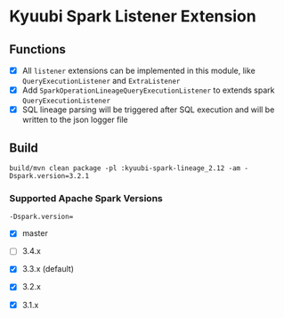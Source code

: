 <!--
- Licensed to the Apache Software Foundation (ASF) under one or more
- contributor license agreements.  See the NOTICE file distributed with
- this work for additional information regarding copyright ownership.
- The ASF licenses this file to You under the Apache License, Version 2.0
- (the "License"); you may not use this file except in compliance with
- the License.  You may obtain a copy of the License at
-
-   http://www.apache.org/licenses/LICENSE-2.0
-
- Unless required by applicable law or agreed to in writing, software
- distributed under the License is distributed on an "AS IS" BASIS,
- WITHOUT WARRANTIES OR CONDITIONS OF ANY KIND, either express or implied.
- See the License for the specific language governing permissions and
- limitations under the License.
-->

# Kyuubi Spark Listener Extension

## Functions

- [x] All `listener` extensions can be implemented in this module, like `QueryExecutionListener` and `ExtraListener`
- [x] Add `SparkOperationLineageQueryExecutionListener` to extends spark `QueryExecutionListener`
- [x] SQL lineage parsing will be triggered after SQL execution and will be written to the json logger file

## Build

```shell
build/mvn clean package -pl :kyuubi-spark-lineage_2.12 -am -Dspark.version=3.2.1
```

### Supported Apache Spark Versions

`-Dspark.version=`

- [x] master
- [ ] 3.4.x
- [x] 3.3.x (default)
- [x] 3.2.x
- [x] 3.1.x

